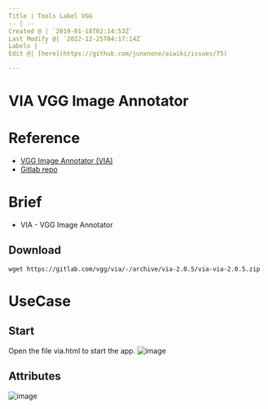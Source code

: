 ```yaml
---
Title | Tools Label VGG
-- | --
Created @ | `2019-01-18T02:14:53Z`
Last Modify @| `2022-12-25T04:17:14Z`
Labels | ``
Edit @| [here](https://github.com/junxnone/aiwiki/issues/75)

---
```

# VIA VGG Image Annotator

# Reference
- [VGG Image Annotator (VIA)](http://www.robots.ox.ac.uk/~vgg/software/via/)
- [Gitlab repo](https://gitlab.com/vgg/via/tags/via-2.0.5)

# Brief
- VIA - VGG Image Annotator

## Download

```
wget https://gitlab.com/vgg/via/-/archive/via-2.0.5/via-via-2.0.5.zip
```

# UseCase
## Start
Open the file via.html to start the app.
![image](https://user-images.githubusercontent.com/2216970/51712410-a695c980-2069-11e9-8be7-e30149c594f5.png)
## Attributes
![image](https://user-images.githubusercontent.com/2216970/51713334-8ca9b600-206c-11e9-8426-b5d3143cdba8.png)

